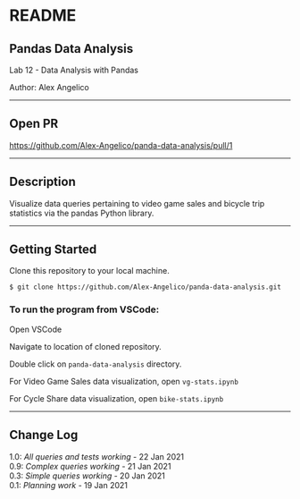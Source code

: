# README

## Pandas Data Analysis

Lab 12 - Data Analysis with Pandas

Author: Alex Angelico

----

## Open PR

https://github.com/Alex-Angelico/panda-data-analysis/pull/1

----

## Description

Visualize data queries pertaining to video game sales and bicycle trip statistics via the pandas Python library.

----

## Getting Started

Clone this repository to your local machine.

```
$ git clone https://github.com/Alex-Angelico/panda-data-analysis.git
```

### To run the program from VSCode:

Open VSCode

Navigate to location of cloned repository.

Double click on ```panda-data-analysis``` directory.

For Video Game Sales data visualization, open ```vg-stats.ipynb```

For Cycle Share data visualization, open ```bike-stats.ipynb```

----

## Change Log

1.0: *All queries and tests working* - 22 Jan 2021  
0.9: *Complex queries working* - 21 Jan 2021  
0.3: *Simple queries working* - 20 Jan 2021  
0.1: *Planning work* - 19 Jan 2021
